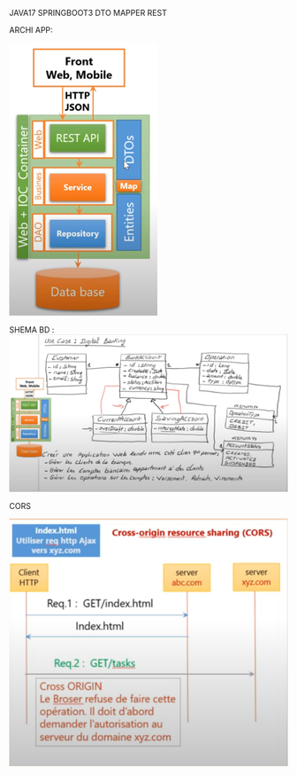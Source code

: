 JAVA17 SPRINGBOOT3 DTO MAPPER REST

ARCHI APP:

![Archi.png](src/main/resources/static/Archi.png)

SHEMA BD : 
![dugitalBank.png](src/main/resources/static/dugitalBank.png)

CORS

![cors.png](src/main/resources/static/cors.png)
